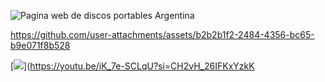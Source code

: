 ![Pagina web de discos portables Argentina](https://github.com/user-attachments/assets/e5e06fc1-464a-454f-8c6f-07b312161ac2)



https://github.com/user-attachments/assets/b2b2b1f2-2484-4356-bc65-b9e071f8b528


[![](https://markdown-videos.deta.dev/youtube/iK_7e-SCLqU)](https://youtu.be/iK_7e-SCLqU?si=CH2vH_26IFKxYzkK




